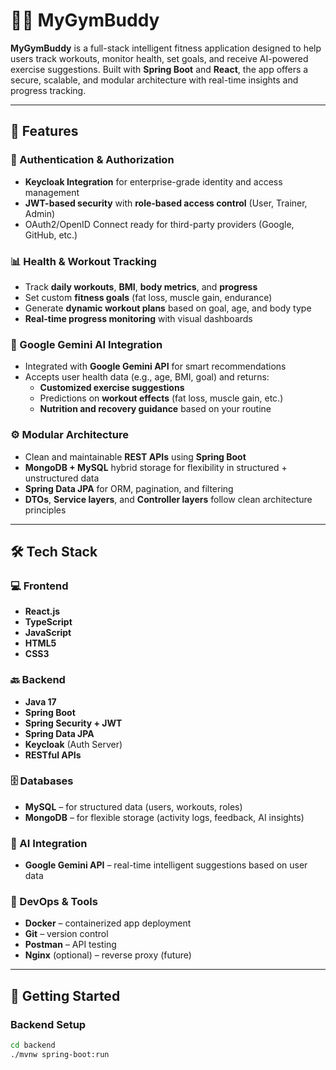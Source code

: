 # 🏋️‍♂️ MyGymBuddy

**MyGymBuddy** is a full-stack intelligent fitness application designed to help users track workouts, monitor health, set goals, and receive AI-powered exercise suggestions. Built with **Spring Boot** and **React**, the app offers a secure, scalable, and modular architecture with real-time insights and progress tracking.

---

## 🚀 Features

### 🔐 Authentication & Authorization
- **Keycloak Integration** for enterprise-grade identity and access management
- **JWT-based security** with **role-based access control** (User, Trainer, Admin)
- OAuth2/OpenID Connect ready for third-party providers (Google, GitHub, etc.)

### 📊 Health & Workout Tracking
- Track **daily workouts**, **BMI**, **body metrics**, and **progress**
- Set custom **fitness goals** (fat loss, muscle gain, endurance)
- Generate **dynamic workout plans** based on goal, age, and body type
- **Real-time progress monitoring** with visual dashboards

### 🤖 Google Gemini AI Integration
- Integrated with **Google Gemini API** for smart recommendations
- Accepts user health data (e.g., age, BMI, goal) and returns:
  - **Customized exercise suggestions**
  - Predictions on **workout effects** (fat loss, muscle gain, etc.)
  - **Nutrition and recovery guidance** based on your routine

### ⚙️ Modular Architecture
- Clean and maintainable **REST APIs** using **Spring Boot**
- **MongoDB + MySQL** hybrid storage for flexibility in structured + unstructured data
- **Spring Data JPA** for ORM, pagination, and filtering
- **DTOs**, **Service layers**, and **Controller layers** follow clean architecture principles

---

## 🛠️ Tech Stack

### 💻 Frontend
- **React.js**
- **TypeScript**
- **JavaScript**
- **HTML5**
- **CSS3**

### 🔙 Backend
- **Java 17**
- **Spring Boot**
- **Spring Security + JWT**
- **Spring Data JPA**
- **Keycloak** (Auth Server)
- **RESTful APIs**

### 🗄️ Databases
- **MySQL** – for structured data (users, workouts, roles)
- **MongoDB** – for flexible storage (activity logs, feedback, AI insights)

### 🤖 AI Integration
- **Google Gemini API** – real-time intelligent suggestions based on user data

### 🐳 DevOps & Tools
- **Docker** – containerized app deployment
- **Git** – version control
- **Postman** – API testing
- **Nginx** (optional) – reverse proxy (future)

---

## 🧪 Getting Started

### Backend Setup
```bash
cd backend
./mvnw spring-boot:run
